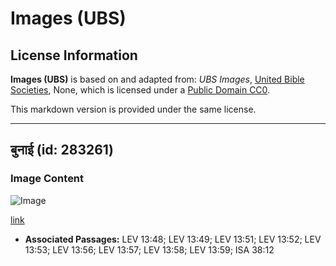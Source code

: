 # Images (UBS)

## License Information

**Images (UBS)** is based on and adapted from: _UBS Images_, [United Bible Societies](https://unitedbiblesocieties.org/), None, which is licensed under a [Public Domain CC0](https://creativecommons.org/public-domain/cc0/).

This markdown version is provided under the same license.



--------------------------------

## बुनाई (id: 283261)

### Image Content

![Image](https://cdn.aquifer.bible/aquifer-content/resources/Media/WEB-0347_weaving.jpg)

[link](https://cdn.aquifer.bible/aquifer-content/resources/Media/WEB-0347_weaving.jpg)

* **Associated Passages:** LEV 13:48; LEV 13:49; LEV 13:51; LEV 13:52; LEV 13:53; LEV 13:56; LEV 13:57; LEV 13:58; LEV 13:59; ISA 38:12

